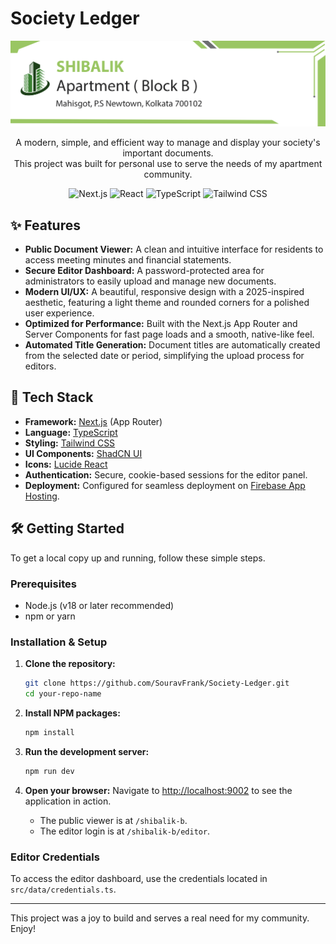 # Society Ledger

<p align="center">
  <img src="public/resources/letter-header-only.png" alt="Society Ledger Header" width="750"/>
</p>

<p align="center">
  A modern, simple, and efficient way to manage and display your society's important documents.
  <br />
  This project was built for personal use to serve the needs of my apartment community.
</p>

<p align="center">
  <img src="https://img.shields.io/badge/Next.js-000000?style=for-the-badge&logo=nextdotjs&logoColor=white" alt="Next.js" />
  <img src="https://img.shields.io/badge/React-20232A?style=for-the-badge&logo=react&logoColor=61DAFB" alt="React" />
  <img src="https://img.shields.io/badge/TypeScript-3178C6?style=for-the-badge&logo=typescript&logoColor=white" alt="TypeScript" />
  <img src="https://img.shields.io/badge/Tailwind_CSS-38B2AC?style=for-the-badge&logo=tailwind-css&logoColor=white" alt="Tailwind CSS" />
</p>

## ✨ Features

-   **Public Document Viewer:** A clean and intuitive interface for residents to access meeting minutes and financial statements.
-   **Secure Editor Dashboard:** A password-protected area for administrators to easily upload and manage new documents.
-   **Modern UI/UX:** A beautiful, responsive design with a 2025-inspired aesthetic, featuring a light theme and rounded corners for a polished user experience.
-   **Optimized for Performance:** Built with the Next.js App Router and Server Components for fast page loads and a smooth, native-like feel.
-   **Automated Title Generation:** Document titles are automatically created from the selected date or period, simplifying the upload process for editors.

## 🚀 Tech Stack

-   **Framework:** [Next.js](https://nextjs.org/) (App Router)
-   **Language:** [TypeScript](https://www.typescriptlang.org/)
-   **Styling:** [Tailwind CSS](https://tailwindcss.com/)
-   **UI Components:** [ShadCN UI](https://ui.shadcn.com/)
-   **Icons:** [Lucide React](https://lucide.dev/)
-   **Authentication:** Secure, cookie-based sessions for the editor panel.
-   **Deployment:** Configured for seamless deployment on [Firebase App Hosting](https://firebase.google.com/docs/app-hosting).

## 🛠️ Getting Started

To get a local copy up and running, follow these simple steps.

### Prerequisites

-   Node.js (v18 or later recommended)
-   npm or yarn

### Installation & Setup

1.  **Clone the repository:**
    ```sh
    git clone https://github.com/SouravFrank/Society-Ledger.git
    cd your-repo-name
    ```

2.  **Install NPM packages:**
    ```sh
    npm install
    ```

3.  **Run the development server:**
    ```sh
    npm run dev
    ```

4.  **Open your browser:**
    Navigate to [http://localhost:9002](http://localhost:9002) to see the application in action.
    - The public viewer is at `/shibalik-b`.
    - The editor login is at `/shibalik-b/editor`.

### Editor Credentials

To access the editor dashboard, use the credentials located in `src/data/credentials.ts`.

---

This project was a joy to build and serves a real need for my community. Enjoy!

